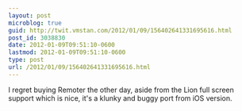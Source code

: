 ```yaml
---
layout: post
microblog: true
guid: http://twit.vmstan.com/2012/01/09/156402641331695616.html
post_id: 3038830
date: 2012-01-09T09:51:10-0600
lastmod: 2012-01-09T09:51:10-0600
type: post
url: /2012/01/09/156402641331695616.html
---
```

I regret buying Remoter the other day, aside from the Lion full screen support which is nice, it's a klunky and buggy port from iOS version.
